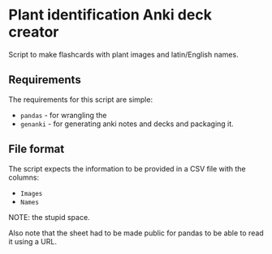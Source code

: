 # Plant identification Anki deck creator 

Script to make flashcards with plant images and latin/English names.

## Requirements

The requirements for this script are simple:
- `pandas` - for wrangling the 
- `genanki` - for generating anki notes and decks and packaging it.

## File format

The script expects the information to be provided in a CSV file with the columns:
- `Images ` 
- `Names `

NOTE: the stupid space.

Also note that the sheet had to be made public for pandas to be able to read it
using a URL.

